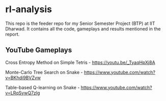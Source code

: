 # rl-analysis
This repo is the feeder repo for my Senior Semester Project (BTP) at IIT Dharwad. It contains all the code, gameplays and results mentioned in the report.

## YouTube Gameplays
Cross Entropy Method on Simple Tetris - https://youtu.be/_TyaqHpXj8A

Monte-Carlo Tree Search on Snake - https://www.youtube.com/watch?v=BKhdi9BVZvw

Table-based Q-learning on Snake - https://www.youtube.com/watch?v=LRqSywQ7zlg
